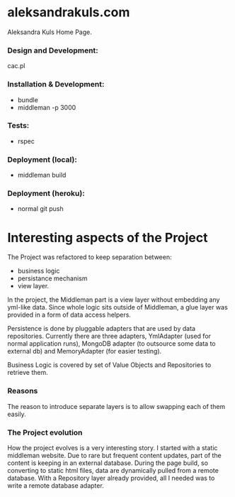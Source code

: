# aleksandrakuls.com
Aleksandra Kuls Home Page.

### Design and Development:
cac.pl


### Installation & Development:
* bundle
* middleman -p 3000

### Tests:
* rspec

### Deployment (local):
* middleman build

### Deployment (heroku):
* normal git push


# Interesting aspects of the Project
The Project was refactored to keep separation between:
* business logic
* persistance mechanism
* view layer.

In the project, the Middleman part is a view layer without embedding any yml-like data. Since whole logic sits outside of Middleman, a glue layer was provided in a form of data access helpers.

Persistence is done by pluggable adapters that are used by data repositories. Currently there are three adapters, YmlAdapter (used for normal application runs), MongoDB adapter (to outsource some data to external db) and MemoryAdapter (for easier testing).

Business Logic is covered by set of Value Objects and Repositories to retrieve them.

### Reasons
The reason to introduce separate layers is to allow swapping each of them easily.

### The Project evolution
How the project evolves is a very interesting story. I started with a static middleman website. Due to rare but frequent content updates, part of the content is keeping in an external database. During the page build, so converting to static html files, data are dynamically pulled from a remote database. With a Repository layer already provided, all I needed was to write a remote database adapter.
